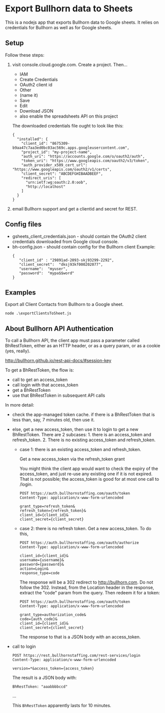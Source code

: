# Export Bullhorn data to Sheets

This is a nodejs app that exports Bullhorn data to Google sheets.
It relies on credentials for Bullhorn as well as for Google sheets.

## Setup

Follow these steps:

1. visit console.cloud.google.com. Create a project. Then...
   * IAM
   * Create Credentials
   * OAuth2 client id
   * Other
   * (name it)
   * Save
   * Edit
   * Download JSON
   * also enable the spreadsheets API on this project

   The downloaded credentials file ought to look like this:
   ```
   {
     "installed": {
       "client_id": "8675309-b9aa47c7aa3ed0bc03ac569c.apps.googleusercontent.com",
       "project_id": "my-project-name",
       "auth_uri": "https://accounts.google.com/o/oauth2/auth",
       "token_uri": "https://www.googleapis.com/oauth2/v3/token",
       "auth_provider_x509_cert_url": "https://www.googleapis.com/oauth2/v1/certs",
       "client_secret": "ABCDEFGHIBAADBEEF",
       "redirect_uris": [
         "urn:ietf:wg:oauth:2.0:oob",
         "http://localhost"
       ]
     }
   }
   ```

2. email Bullhorn support and get a clientid and secret for REST.



## Config files

* gsheets_client_credentials.json - should contain the OAuth2 client credentials downloaded from Google cloud console.
* bh-config.json - should contain config for the Bullhorn client
  Example:
  ```
  {
     "client_id" : "29891ad-2093-skj93299-2292",
     "client_secret":  "dksj93kf000202077",
     "username":  "myuser",
     "password":  "mypa$$word"
  }
  ```


## Examples

Export all Client Contacts from Bullhorn to a Google sheet.

```
node .\exportClientsToSheet.js
```

## About Bullhorn API Authentication

To call a Bullhorn API, the client app must pass a parameter called BhRestToken, either
as an HTTP header, or as a query param, or as a cookie (yes, really).

http://bullhorn.github.io/rest-api-docs/#session-key

To get a BhRestToken, the flow is:

  - call to get an access_token
  - call login with that access_token
  - get a BhRestToken
  - use that BhRestToken in subsequent API calls

In more detail:

- check the app-managed token cache. if there is a BhRestToken that is
  less than, say, 7 minutes old, then use it.

- else, get a new access_token, then use it to login to get a new
  BhRestToken. There are 2 subcases: 1. there is an access_token and
  refresh_token. 2. There is no existing access_token and refresh_token.

  - case 1: there is an existing access_token and refresh_token.

    Get a new access_token via the refresh_token grant

    You might think the client app would want to check the expiry of the
    access_token, and just re-use any existing one if it is not
    expired. That is not possible; the access_token is good for at most
    one call to /login.

    ```
    POST https://auth.bullhornstaffing.com/oauth/token
    Content-Type: application/x-www-form-urlencoded

    grant_type=refresh_token&
    refresh_token={refresh_token}&
    client_id={client_id}&
    client_secret={client_secret}
    ```

  - case 2: there is no refresh token.
    Get a new access_token. To do this,

    ```
    POST https://auth.bullhornstaffing.com/oauth/authorize
    Content-Type: application/x-www-form-urlencoded

    client_id={client_id}&
    username={username}&
    password={password}&
    action=Login&
    response_type=code
    ```
    
    The response will be a 302 redirect to http://bullhorn.com.  Do not
    follow the 302. Instead, from the Location header in the response,
    extract the "code" param from the query. Then redeem it for a token:

    ```
    POST https://auth.bullhornstaffing.com/oauth/token
    Content-Type: application/x-www-form-urlencoded

    grant_type=authorization_code&
    code={auth_code}&
    client_id={client_id}&
    client_secret={client_secret}
    ```
    
    The response to that is a JSON body with an access_token.


- call to login

  ```
  POST https://rest.bullhornstaffing.com/rest-services/login
  Content-Type: application/x-www-form-urlencoded

  version=*&access_token={access_token}
  ```
  The result is a JSON body with:

    ```
    BhRestToken: "aaabbbbccd"
    ```
    ...

  This `BhRestToken` apparently lasts for 10 minutes.





